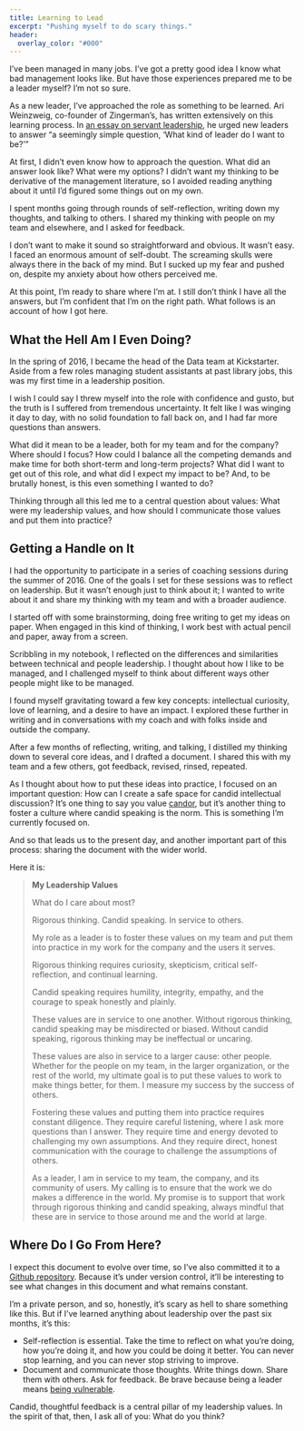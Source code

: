 ```yaml
---
title: Learning to Lead
excerpt: "Pushing myself to do scary things."
header:
  overlay_color: "#000"
---
```


I’ve been managed in many jobs. I’ve got a pretty good idea I know what bad management looks like. But have those experiences prepared me to be a leader myself? I’m not so sure.

As a new leader, I’ve approached the role as something to be learned. Ari Weinzweig, co-founder of Zingerman’s, has written extensively on this learning process. In [an essay on servant leadership](https://www.zingtrain.com/content/servant-leadership), he urged new leaders to answer “a seemingly simple question, ‘What kind of leader do I want to be?’”

At first, I didn’t even know how to approach the question. What did an answer look like? What were my options? I didn’t want my thinking to be derivative of the management literature, so I avoided reading anything about it until I’d figured some things out on my own.

I spent months going through rounds of self-reflection, writing down my thoughts, and talking to others. I shared my thinking with people on my team and elsewhere, and I asked for feedback.

I don’t want to make it sound so straightforward and obvious. It wasn’t easy. I faced an enormous amount of self-doubt. The screaming skulls were always there in the back of my mind. But I sucked up my fear and pushed on, despite my anxiety about how others perceived me.

At this point, I’m ready to share where I’m at. I still don’t think I have all the answers, but I’m confident that I’m on the right path. What follows is an account of how I got here.

## What the Hell Am I Even Doing?

In the spring of 2016, I became the head of the Data team at Kickstarter. Aside from a few roles managing student assistants at past library jobs, this was my first time in a leadership position.

I wish I could say I threw myself into the role with confidence and gusto, but the truth is I suffered from tremendous uncertainty. It felt like I was winging it day to day, with no solid foundation to fall back on, and I had far more questions than answers.

What did it mean to be a leader, both for my team and for the company? Where should I focus? How could I balance all the competing demands and make time for both short-term and long-term projects? What did I want to get out of this role, and what did I expect my impact to be? And, to be brutally honest, is this even something I wanted to do?

Thinking through all this led me to a central question about values: What were my leadership values, and how should I communicate those values and put them into practice?

## Getting a Handle on It

I had the opportunity to participate in a series of coaching sessions during the summer of 2016. One of the goals I set for these sessions was to reflect on leadership. But it wasn’t enough just to think about it; I wanted to write about it and share my thinking with my team and with a broader audience.

I started off with some brainstorming, doing free writing to get my ideas on paper. When engaged in this kind of thinking, I work best with actual pencil and paper, away from a screen.

Scribbling in my notebook, I reflected on the differences and similarities between technical and people leadership. I thought about how I like to be managed, and I challenged myself to think about different ways other people might like to be managed.

I found myself gravitating toward a few key concepts: intellectual curiosity, love of learning, and a desire to have an impact. I explored these further in writing and in conversations with my coach and with folks inside and outside the company.

After a few months of reflecting, writing, and talking, I distilled my thinking down to several core ideas, and I drafted a document. I shared this with my team and a few others, got feedback, revised, rinsed, repeated.

As I thought about how to put these ideas into practice, I focused on an important question: How can I create a safe space for candid intellectual discussion? It’s one thing to say you value [candor](https://firstround.com/review/radical-candor-the-surprising-secret-to-being-a-good-boss/), but it’s another thing to foster a culture where candid speaking is the norm. This is something I’m currently focused on.

And so that leads us to the present day, and another important part of this process: sharing the document with the wider world.

Here it is:

>**My Leadership Values**
>
> What do I care about most?
>
>Rigorous thinking. Candid speaking. In service to others.
>
>My role as a leader is to foster these values on my team and put them into practice in my work for the company and the users it serves.
>
>Rigorous thinking requires curiosity, skepticism, critical self-reflection, and continual learning.
>
>Candid speaking requires humility, integrity, empathy, and the courage to speak honestly and plainly.
>
>These values are in service to one another. Without rigorous thinking, candid speaking may be misdirected or biased. Without candid speaking, rigorous thinking may be ineffectual or uncaring.
>
>These values are also in service to a larger cause: other people. Whether for the people on my team, in the larger organization, or the rest of the world, my ultimate goal is to put these values to work to make things better, for them. I measure my success by the success of others.
>
>Fostering these values and putting them into practice requires constant diligence. They require careful listening, where I ask more questions than I answer. They require time and energy devoted to challenging my own assumptions. And they require direct, honest communication with the courage to challenge the assumptions of others.
>
>As a leader, I am in service to my team, the company, and its community of users. My calling is to ensure that the work we do makes a difference in the world. My promise is to support that work through rigorous thinking and candid speaking, always mindful that these are in service to those around me and the world at large.

## Where Do I Go From Here?

I expect this document to evolve over time, so I’ve also committed it to a [Github repository](https://github.com/selftext/leadership). Because it’s under version control, it’ll be interesting to see what changes in this document and what remains constant.

I’m a private person, and so, honestly, it’s scary as hell to share something like this. But if I’ve learned anything about leadership over the past six months, it’s this:

* Self-reflection is essential. Take the time to reflect on what you’re doing, how you’re doing it, and how you could be doing it better. You can never stop learning, and you can never stop striving to improve.
* Document and communicate those thoughts. Write things down. Share them with others. Ask for feedback. Be brave because being a leader means [being vulnerable](https://medium.com/servant-leadership/failure-as-a-service-937473b0c9b8).

Candid, thoughtful feedback is a central pillar of my leadership values. In the spirit of that, then, I ask all of you: What do you think?
